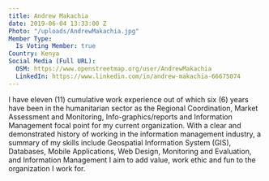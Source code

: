 ```yaml
---
title: Andrew Makachia
date: 2019-06-04 13:33:00 Z
Photo: "/uploads/AndrewMakachia.jpg"
Member Type:
  Is Voting Member: true
Country: Kenya
Social Media (Full URL):
  OSM: https://www.openstreetmap.org/user/AndrewMakachia
  LinkedIn: https://www.linkedin.com/in/andrew-makachia-66675074
---
```


I have eleven (11) cumulative work experience out of which six (6) years have been in the humanitarian sector as the Regional Coordination, Market Assessment and Monitoring, Info-graphics/reports and Information Management focal point for my current organization.    With a clear and demonstrated history of working in the information management industry, a summary of my skills include Geospatial Information System (GIS), Databases, Mobile Applications, Web Design, Monitoring and Evaluation, and Information Management I aim to add value, work ethic and fun to the organization I work for.